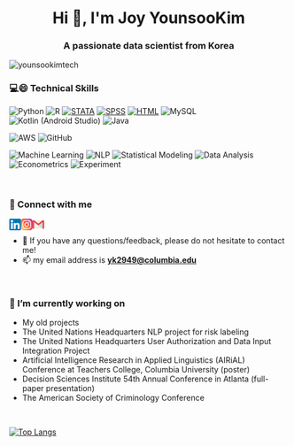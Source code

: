 

<h1 align="center">Hi 👋, I'm Joy YounsooKim</h1>
<h3 align="center">A passionate data scientist from Korea</h3>

<p align="left"> <img src="https://komarev.com/ghpvc/?username=younsookimtech&label=Profile%20views&color=0e75b6&style=flat" alt="younsookimtech" /> </p>

### 💻😄 Technical Skills
![Python](https://img.shields.io/badge/Python-3776AB?style=for-the-badge&logo=python&logoColor=white) 
![R](https://img.shields.io/badge/R-276DC3?style=for-the-badge&logo=R&logoColor=white) 
[![STATA](https://img.shields.io/badge/STATA-4B8BBE?style=for-the-badge)](https://www.stata.com/) 
[![SPSS](https://img.shields.io/badge/SPSS-FF7F00?style=for-the-badge)](https://www.ibm.com/analytics/spss-statistics-software)
[![HTML](https://img.shields.io/badge/HTML5-E34F26?style=for-the-badge&logo=html5&logoColor=white)](https://developer.mozilla.org/en-US/docs/Web/HTML)
![MySQL](https://img.shields.io/badge/MySQL-4479A1?style=for-the-badge&logo=mysql&logoColor=white)
![Kotlin (Android Studio)](https://img.shields.io/badge/Kotlin-0095D5?style=for-the-badge&logo=kotlin&logoColor=white)
![Java](https://img.shields.io/badge/Java-007396?style=for-the-badge&logo=java&logoColor=white)

![AWS](https://img.shields.io/badge/AWS-232F3E?style=for-the-badge&logo=amazonaws&logoColor=white)
![GitHub](https://img.shields.io/badge/GitHub-181717?style=for-the-badge&logo=github&logoColor=white)

![Machine Learning](https://img.shields.io/badge/Machine%20Learning-FF6F61?style=for-the-badge)
![NLP](https://img.shields.io/badge/Natural%20Language%20Processing-4B8BBE?style=for-the-badge)
![Statistical Modeling](https://img.shields.io/badge/Statistical%20Modeling-FFD700?style=for-the-badge)
![Data Analysis](https://img.shields.io/badge/Data%20Analysis-32CD32?style=for-the-badge)
![Econometrics](https://img.shields.io/badge/Econometrics-2E8B57?style=for-the-badge)
![Experiment](https://img.shields.io/badge/Experiment-9370DB?style=for-the-badge)


<br>


### 🤝 Connect with me
<a target="_blank" rel="noopener noreferrer" href="https://www.linkedin.com/in/youn-soo-kim-7324b6235/">
  <img align="left" src="https://github.com/YounSooKimTech/YounSooKimTech/blob/main/icons/linkedin.png" alt="icon | LinkedIn" width="21px"/>
</a>

<a target="_blank" rel="noopener noreferrer" href="https://www.instagram.com/mariayskusa/">
  <img align="left" src="https://github.com/YounSooKimTech/YounSooKimTech/blob/main/icons/instagram.png" alt="icon | Instagram" width="21px"/>
</a>

<a target="_blank" rel="noopener noreferrer" href="mailto:yk2949@columbia.edu">
  <img align="left" src="https://github.com/YounSooKimTech/YounSooKimTech/blob/main/icons/gmail.png" alt="icon | Gmail" width="21px"/>
</a>

<br>

- 💬 If you have any questions/feedback, please do not hesitate to contact me!
- 📫 my email address is **yk2949@columbia.edu**


<br>

### 🔭 I’m currently working on 
- My old projects
- The United Nations Headquarters NLP project for risk labeling
- The United Nations Headquarters User Authorization and Data Input Integration Project
- Artificial Intelligence Research in Applied Linguistics (AIRiAL) Conference at Teachers College, Columbia University (poster)
- Decision Sciences Institute 54th Annual Conference in Atlanta (full-paper presentation)
- The American Society of Criminology Conference


<br>


[![Top Langs](https://github-readme-stats.vercel.app/api/top-langs/?username=YounSooKimTech&layout=compact)](https://github.com/YounSooKimTech)
